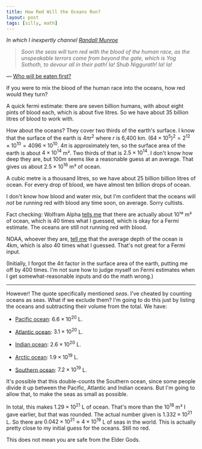```yaml
---
title: How Red Will the Oceans Run?
layout: post
tags: [silly, math]
---
```

*In which I inexpertly channel [Randall Munroe](http://what-if.xkcd.com/)*

> *Soon the seas will turn red with the blood of the human race, as the unspeakable terrors come from beyond the gate, which is Yog Sothoth, to devour all in their path! Ia! Shub Niggurath! Ia! Ia!*

— [Who will be eaten first?](http://foo.ca/wp/chick-tract-satire/who-will-be-eaten-first/)

If you were to mix the blood of the human race into the oceans, how red would they turn?

A quick fermi estimate: there are seven billion humans, with about eight pints of blood each, which is about five litres. So we have about 35 billion litres of blood to work with.

How about the oceans? They cover two thirds of the earth's surface. I know that the surface of the earth is $4πr^2$ where $r$ is 6,400 km. $(64 × 10^5)^2 = 2^{12} × 10^{10} = 4096 × 10^{10}$. $4π$ is approximately ten, so the surface area of the earth is about $4×10^{14}$ m². Two thirds of that is $2.5 × 10^{14}$. I don't know how deep they are, but 100m seems like a reasonable guess at an average. That gives us about $2.5 × 10^{16}$ m³ of ocean.

A cubic metre is a thousand litres, so we have about 25 billion billion litres of ocean. For every drop of blood, we have almost ten billion drops of ocean.

I don't know how blood and water mix, but I'm confident that the oceans will *not* be running red with blood any time soon, on average. Sorry cultists.

Fact checking: Wolfram Alpha [tells me](http://www.wolframalpha.com/input/?i=volume+of+the+oceans) that there are actually about 10¹⁸ m³ of ocean, which is 40 times what I guessed, which is okay for a Fermi estimate. The oceans are still not running red with blood.

NOAA, whoever they are, [tell me](http://oceanservice.noaa.gov/facts/oceandepth.html) that the average depth of the ocean is 4km, which is also 40 times what I guessed. That's not great for a Fermi input.

(Initially, I forgot the $4π$ factor in the surface area of the earth, putting me off by 400 times. I'm not sure how to judge myself on Fermi estimates when I get somewhat-reasonable inputs and do the math wrong.)

---

However! The quote specifically mentioned *seas*. I've cheated by counting oceans as seas. What if we exclude them? I'm going to do this just by listing the oceans and subtracting their volume from the total. We have:

- [Pacific ocean](http://www.wolframalpha.com/input/?i=volume%20of%20the%20pacific%20ocean): $6.6 × 10^{20}$ L.

- [Atlantic ocean](http://www.wolframalpha.com/input/?i=volume%20of%20the%20atlantic%20ocean): $3.1 × 10^{20}$ L.

- [Indian ocean](http://www.wolframalpha.com/input/?i=volume+of+the+indian+ocean): $2.6 × 10^{20}$ L.

- [Arctic ocean](http://www.wolframalpha.com/input/?i=volume+of+the+arctic+ocean): $1.9 × 10^{19}$ L.

- [Southern ocean](http://www.wolframalpha.com/input/?i=volume+of+the+southern+ocean): $7.2 × 10^{19}$ L.

It's possible that this double-counts the Southern ocean, since some people divide it up between the Pacific, Atlantic and Indian oceans. But I'm going to allow that, to make the seas as small as possible.

In total, this makes $1.29 × 10^{21}$ L of ocean. That's more than the $10^{18}$ m³ I gave earlier, but that was rounded. The actual number given is $1.332 × 10^{21}$ L. So there are $0.042 × 10^{21} ≈ 4 × 10^{19}$ L of seas in the world. This is actually pretty close to my initial guess for the oceans. Still no red.

This does not mean you are safe from the Elder Gods.
